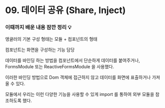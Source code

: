 # 09. 데이터 공유 (Share, Inject)

### 이때까지 배운 내용 잠깐 정리 💡
앵귤러의 기본 구성 형태는 모듈 + 컴포넌트의 형태 

컴포넌트는 화면을 구성하는 기능 담당

데이터를 바인딩 하는 방법을 컴포넌트에서 단순하게 데이터를 붙여주거나, FormsModule 또는 ReactiveFormsModule 을 사용했다. 

이러한 바인딩 방법으로 Dom 객체에 접근하지 않고 데이터를 화면에 표츌하거나 가져올 수 있다. 

모듈에서 우리는 이런 다양한 기능을 사용할 수 있게 import 를 통하여 외부 모듈을 참조하도록 했다. 

